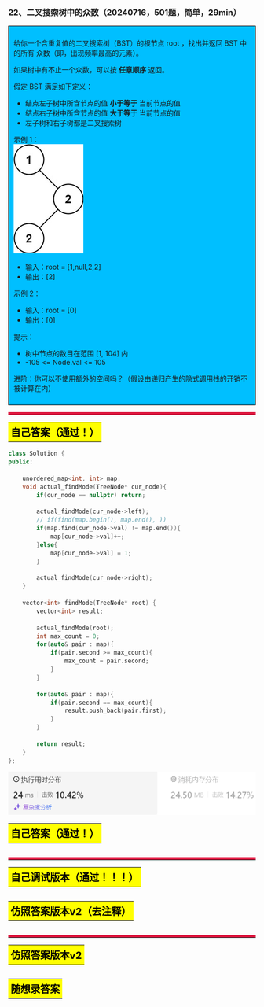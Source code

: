 ### 22、二叉搜索树中的众数（20240716，501题，简单，29min）
<div style="border: 1px solid black; padding: 10px; background-color: #00BFFF;">

给你一个含重复值的二叉搜索树（BST）的根节点 root ，找出并返回 BST 中的所有 众数（即，出现频率最高的元素）。

如果树中有不止一个众数，可以按 **任意顺序** 返回。

假定 BST 满足如下定义：

- 结点左子树中所含节点的值 **小于等于** 当前节点的值
- 结点右子树中所含节点的值 **大于等于** 当前节点的值
- 左子树和右子树都是二叉搜索树
 

示例 1：  
![alt text](image/354afd9cdd0cf41c538a2677efbbcc0.png)

- 输入：root = [1,null,2,2]
- 输出：[2]

示例 2：

- 输入：root = [0]
- 输出：[0]
 

提示：

- 树中节点的数目在范围 [1, 104] 内
- -105 <= Node.val <= 105
 

进阶：你可以不使用额外的空间吗？（假设由递归产生的隐式调用栈的开销不被计算在内）

  </p>
</div>

<hr style="border-top: 5px solid #DC143C;">
<table>
  <tr>
    <td bgcolor="Yellow" style="padding: 5px; border: 0px solid black;">
      <span style="font-weight: bold; font-size: 20px;color: black;">
      自己答案（通过！）
      </span>
    </td>
  </tr>
</table>

```C++
class Solution {
public:

    unordered_map<int, int> map;
    void actual_findMode(TreeNode* cur_node){
        if(cur_node == nullptr) return;

        actual_findMode(cur_node->left);
        // if(find(map.begin(), map.end(), ))
        if(map.find(cur_node->val) != map.end()){
            map[cur_node->val]++;
        }else{
            map[cur_node->val] = 1;
        }
        
        actual_findMode(cur_node->right);
    }

    vector<int> findMode(TreeNode* root) {
        vector<int> result;

        actual_findMode(root);
        int max_count = 0;
        for(auto& pair : map){
            if(pair.second >= max_count){
                max_count = pair.second;
            }
        }

        for(auto& pair : map){
            if(pair.second == max_count){
                result.push_back(pair.first);
            }
        }

        return result;
    }
};
```
![alt text](image/788a10ca9bd777aafc6fdab7be6efab.png)

<table>
  <tr>
    <td bgcolor="Yellow" style="padding: 5px; border: 0px solid black;">
      <span style="font-weight: bold; font-size: 20px;color: black;">
      自己答案（通过！）
      </span>
    </td>
  </tr>
</table>

```C++


```

<hr style="border-top: 5px solid #DC143C;">

<table>
  <tr>
    <td bgcolor="Yellow" style="padding: 5px; border: 0px solid black;">
      <span style="font-weight: bold; font-size: 20px;color: black;">
      自己调试版本（通过！！！）
      </span>
    </td>
  </tr>
</table>

```C++


```

<table>
  <tr>
    <td bgcolor="Yellow" style="padding: 5px; border: 0px solid black;">
      <span style="font-weight: bold; font-size: 20px;color: black;">
      仿照答案版本v2（去注释）
      </span>
    </td>
  </tr>
</table>

```C++


```

<hr style="border-top: 5px solid #DC143C;">

<table>
  <tr>
    <td bgcolor="Yellow" style="padding: 5px; border: 0px solid black;">
      <span style="font-weight: bold; font-size: 20px;color: black;">
      仿照答案版本v2
      </span>
    </td>
  </tr>
</table>

```C++


```

<table>
  <tr>
    <td bgcolor="Yellow" style="padding: 5px; border: 0px solid black;">
      <span style="font-weight: bold; font-size: 20px;color: black;">
      随想录答案
      </span>
    </td>
  </tr>
</table>

```C++


```
